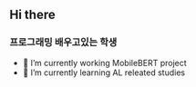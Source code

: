 ## Hi there

### 프로그래밍 배우고있는 학생

- 🔭 I’m currently working MobileBERT project
- 🌱 I’m currently learning AL releated studies
